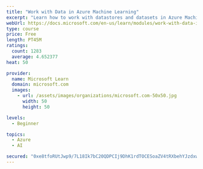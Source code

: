 ```yaml
---
title: "Work with Data in Azure Machine Learning"
excerpt: "Learn how to work with datastores and datasets in Azure Machine Learning."
webUrl: https://docs.microsoft.com/en-us/learn/modules/work-with-data-in-aml/
type: course
price: Free
length: PT45M
ratings:
  count: 1283
  average: 4.652377
heat: 50

provider:
  name: Microsoft Learn
  domain: microsoft.com
  images:
    - url: /assets/images/organizations/microsoft.com-50x50.jpg
      width: 50
      height: 50

levels:
  - Beginner

topics:
  - Azure
  - AI

secured: "0xe8tfoRUtJwp9/7L18Ik7bC20QDPCIj9DhK1rdTOCESoaZV4tRXbehYJzdxwe4uap9o65Ml9PFKiC4ZotPeEg6GofS1yPq6hmhCJe56N8nS2ValneLaEFC1546/1Flgc60PLyV4EdE/gv0qp6TxIB2LQlNi6lcHSyV5sztLAnloqHhPdpJRqd5hRbBNz+/twzUJaD6RErIGJBuyb98+5rdtVxPS4nNzffPG1g8uG1FoTnf/pfLWS0uZTdG/fi36iauRG4+lYPYbJ9Rapt0Pa0PHQDBQWcx4el/saRv73iT8n+Rzqu+D3QcQjMUqBisnis6FYieLCBrTQuZ3ffEqZY3ORjcg820dTKXVsXOvtDtPmN/augnuT9AZgYtZ1NrM/3EohqCCJY4l9tE7eNIRV2v0u3FyQzdHvp8IfgYDZmM=;/y9j5nCz+UsTW97riR7/+g=="
---
```


